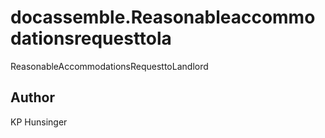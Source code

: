 # docassemble.Reasonableaccommodationsrequesttola

ReasonableAccommodationsRequesttoLandlord

## Author

KP Hunsinger

